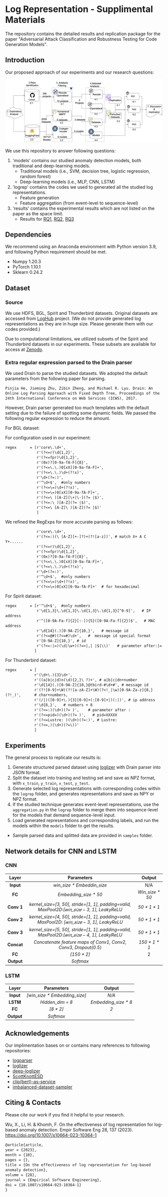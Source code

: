 # Log Representation - Supplimental Materials
The repository contains the detailed results and replication package for the paper "Adversarial Attack Classification and Robustness Testing for Code Generation Models".


## Introduction

Our proposed approach of our experiments and our research questions:

![Framework](./approach.png  "Our proposed approach in this study to address our RQs")

We use this repository to answer following questions:

1. 'models' contains our studied anomaly detection models, both traditional and deep-learning models.
    - Traditional models (i.e., SVM, decision tree, logistic regression, random forest)
    - Deep-learning models (i.e., MLP, CNN, LSTM)
2. 'logrep' contains the codes we used to generated all the studied log representations.
    - Feature generation
    - Feature aggregation (from event-level to sequence-level)
3. 'results' contains the experimental results which are not listed on the paper as the space limit.
    - Results for [RQ1](https://github.com/mooselab/suppmaterial-LogRepForAnomalyDetection/blob/main/results/RQ1.md), [RQ2](https://github.com/mooselab/suppmaterial-LogRepForAnomalyDetection/blob/main/results/RQ2.md), [RQ3](https://github.com/mooselab/suppmaterial-LogRepForAnomalyDetection/blob/main/results/RQ3.md)

## Dependencies
We recommend using an Anaconda environment with Python version 3.9, and following Python requirement should be met.

* Numpy 1.20.3
* PyTorch 1.10.1
* Sklearn 0.24.2

## Dataset

### Source
We use HDFS, BGL, Spirit and Thunderbird datasets. 
Original datasets are accessed from [LogHub](https://github.com/logpai/loghub) project.
(We do not provide generated log representations as they are in huge size. Please generate them with our codes provided.)

Due to computational limitations, we utilized subsets of the Spirit and Thunderbird datasets in our experiments. These subsets are available for access at [Zenodo](https://doi.org/10.5281/zenodo.7851024).

### Extra regular expression parsed to the Drain parser

We used Drain to parse the studied datasets. We adopted the default parameters from the following paper for parsing.

```
Pinjia He, Jieming Zhu, Zibin Zheng, and Michael R. Lyu. Drain: An Online Log Parsing Approach with Fixed Depth Tree, Proceedings of the 24th International Conference on Web Services (ICWS), 2017.
```

However, Drain parser generated too much templates with the default setting due to the failure of spotting some dynamic fields. We passed the following regular expression to reduce the amount.

For BGL dataset:

For configuration used in our experiment:
```
regex      = [r'core\.\d+',
              r'(?<=r)\d{1,2}',
              r'(?<=fpr)\d{1,2}',
              r'(0x)?[0-9a-fA-F]{8}',
              r'(?<=\.\.)0[xX][0-9a-fA-F]+',
              r'(?<=\.\.)\d+(?!x)',
              r'\d+(?=:)',
              r'^\d+$',  #only numbers
              r'(?<=\=)\d+(?!x)',
              r'(?<=\=)0[xX][0-9a-fA-F]+',
              r'(?<=\ )[A-Z][\+|\-](?= |$)',
              r'(?<=:\ )[A-Z](?= |$)',
              r'(?<=\ [A-Z]\ )[A-Z](?= |$)'
              ]
```

We refined the RegExps for more accurate parsing as follows:

```
              r'core\.\d+',
              r'(?<=:)(\ [A-Z][+-]?)+(?![a-z])', # match X+ A C Y+......
              r'(?<=r)\d{1,2}',
              r'(?<=fpr)\d{1,2}',
              r'(0x)?[0-9a-fA-F]{8}',
              r'(?<=\.\.)0[xX][0-9a-fA-F]+',
              r'(?<=\.\.)\d+(?!x)',
              r'\d+(?=:)',
              r'^\d+$',  #only numbers
              r'(?<=\=)\d+(?!x)',
              r'(?<=\=)0[xX][0-9a-fA-F]+'  # for hexadecimal
```

For Spirit dataset:
```
regex      = [r'^\d+$',  #only numbers
              r'\d{1,3}\.\d{1,3}\.\d{1,3}\.\d{1,3}[^0-9]',   # IP address
              r'^([0-9A-Fa-f]{2}[:-]){5}([0-9A-Fa-f]{2})$',   # MAC address
              r'\d{14}(.)[0-9A-Z]{10,}',   # message id
              r'(?<=@#)(?<=#)\d+',   #  message id special format
              r'[0-9A-Z]{10,}', # id
              r'(?<=:|=)(\d|\w+)(?=>|,| |$|\\)'   # parameter after:|=
             ]
```

For Thunderbird dataset:

```
regex      = [
             r'(\d+\.){3}\d+',
             r'((a|b|c|d)n(\d){2,}\ ?)+', # a|b|c|dn+number
             r'\d{14}(.)[0-9A-Z]{10,}@tbird-#\d+#', # message id
             r'(?![0-9]+\W)(?![a-zA-Z]+\W)(?<!_|\w)[0-9A-Za-z]{8,}(?!_)',      # char+numbers,
             r'(/|)([0-9]+\.){3}[0-9]+(:[0-9]+|)(:|)', # ip address
             r'\d{8,}',   # numbers + 8
             r'(?<=:)(\d+)(?= )',    # parameter after :
             r'(?<=pid=)(\d+)(?= )',   # pid=XXXXX
             r'(?<=Lustre: )(\d+)(?=:)', # Lustre:
             r'(?<=,)(\d+)(?=\))'
             ]
```

## Experiments

The general process to replicate our results is:

1. Generate structured parsed dataset using [loglizer](https://github.com/logpai/loglizer) with Drain parser into JSON format.
2. Split the dataset into training and testing set and save as NPZ format, with `x_train`, `y_train`, `x_test`, `y_test`.
3. Generate selected log representations with corresponding codes within the `logrep` folder, and generates representations and save as NPY or NPZ format.
4. If the studied technique generates event-level representations, use the `aggregation.py` in the `logrep` folder to merge them into sequence-level for the models that demand sequence-level input.
5. Load generated representations and corresponding labels, and run the models within the `models` folder to get the results.

* Sample parsed data and splitted data are provided in `samples` folder.


## Network details for CNN and LSTM

### CNN
|    Layer    |                          Parameters                          |      Output      |
| :---------: | :----------------------------------------------------------: | :--------------: |
|  __Input__  |                 _win\_size * Embeddin\_size_                 |       N/A        |
|   __FC__    |                    _Embedding\_size * 50_                    | _Win\_size * 50_ |
| __Conv 1__  | _kernel_size=[3, 50], stride=[1, 1], padding=valid, MaxPool2D:[𝑤𝑖𝑛_𝑠𝑖𝑧𝑒 − 3, 1], LeakyReLU_ |   _50 * 1 * 1_   |
| __Conv 2__  | _kernel\_size=[4, 50], stride=[1, 1], padding=valid, MaxPool2D: [𝑤𝑖𝑛_𝑠𝑖𝑧𝑒 − 3, 1], LeakyReLU_ |   _50 * 1 * 1_   |
| __Conv 3__  | _kernel\_size=[5, 50], stride=[1, 1], padding=valid, MaxPool2D:[𝑤𝑖𝑛_𝑠𝑖𝑧𝑒 − 4, 1], LeakyReLU_ |   _50 * 1 * 1_   |
| __Concat__  | _Concatenate feature maps of Conv1, Conv2, Conv3, Dropout(0.5)_ |  _150 * 1 * 1_   |
|   __FC__    |                         _[150 * 2]_                          |       $2$        |
| __Output__ |                           _Softmax_                           |                  |



### LSTM

|   Layer    |           Parameters            |        Output         |
| :--------: | :-----------------------------: | :-------------------: |
| __Input__  | _[win\_size * Embedding\_size]_ |         _N/A_         |
|  __LSTM__  |        _Hidden\_dim = 8_        | _Embedding\_size * 8_ |
|   __FC__   |            _[8 * 2]_            |          _2_          |
| __Output__ |            _Softmax_            |                       |


## Acknowledgements

Our implimentation bases on or contains many references to following repositories:

* [logparser](https://github.com/logpai/logparser)
* [loglizer](https://github.com/logpai/loglizer)
* [deep-loglizer](https://github.com/logpai/deep-loglizer)
* [ScottKnottESD](https://github.com/klainfo/ScottKnottESD)
* [clip(bert)-as-service](https://github.com/jina-ai/clip-as-service)
* [imbalanced-dataset-sampler](https://github.com/ufoym/imbalanced-dataset-sampler)

## Citing & Contacts

Please cite our work if you find it helpful to your research.

Wu, X., Li, H. & Khomh, F. On the effectiveness of log representation for log-based anomaly detection. Empir Software Eng 28, 137 (2023). https://doi.org/10.1007/s10664-023-10364-1

```
@article{article,
year = {2023},
month = {10},
pages = {},
title = {On the effectiveness of log representation for log-based anomaly detection},
volume = {28},
journal = {Empirical Software Engineering},
doi = {10.1007/s10664-023-10364-1}
}
```


